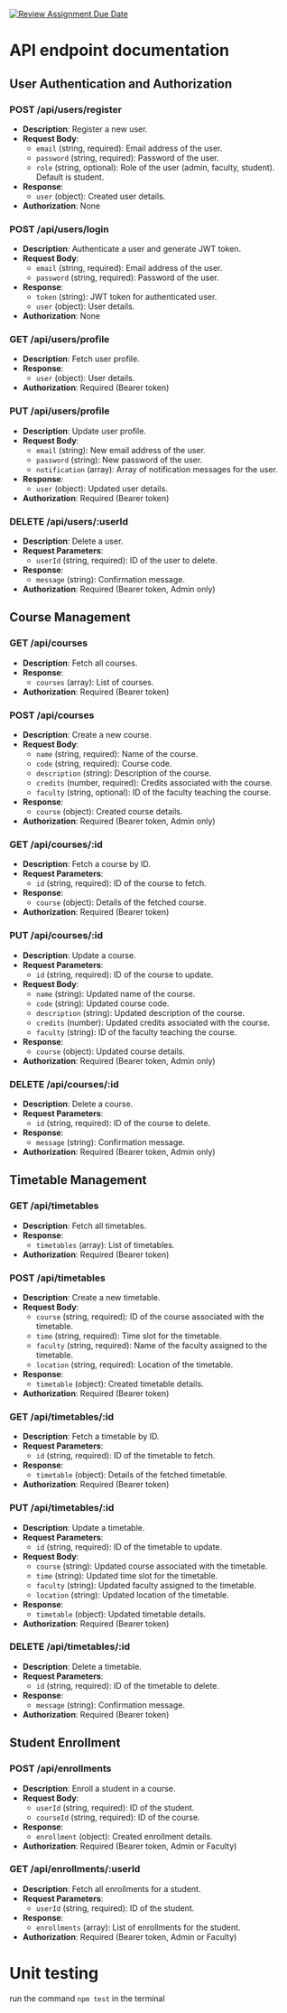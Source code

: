[![Review Assignment Due Date](https://classroom.github.com/assets/deadline-readme-button-24ddc0f5d75046c5622901739e7c5dd533143b0c8e959d652212380cedb1ea36.svg)](https://classroom.github.com/a/MhkFIDKy)

# API endpoint documentation

## User Authentication and Authorization

### POST /api/users/register

- **Description**: Register a new user.
- **Request Body**:
  - `email` (string, required): Email address of the user.
  - `password` (string, required): Password of the user.
  - `role` (string, optional): Role of the user (admin, faculty, student). Default is student.
- **Response**:
  - `user` (object): Created user details.
- **Authorization**: None

### POST /api/users/login

- **Description**: Authenticate a user and generate JWT token.
- **Request Body**:
  - `email` (string, required): Email address of the user.
  - `password` (string, required): Password of the user.
- **Response**:
  - `token` (string): JWT token for authenticated user.
  - `user` (object): User details.
- **Authorization**: None

### GET /api/users/profile

- **Description**: Fetch user profile.
- **Response**:
  - `user` (object): User details.
- **Authorization**: Required (Bearer token)

### PUT /api/users/profile

- **Description**: Update user profile.
- **Request Body**:
  - `email` (string): New email address of the user.
  - `password` (string): New password of the user.
  - `notification` (array): Array of notification messages for the user.
- **Response**:
  - `user` (object): Updated user details.
- **Authorization**: Required (Bearer token)

### DELETE /api/users/:userId

- **Description**: Delete a user.
- **Request Parameters**:
  - `userId` (string, required): ID of the user to delete.
- **Response**:
  - `message` (string): Confirmation message.
- **Authorization**: Required (Bearer token, Admin only)

## Course Management

### GET /api/courses

- **Description**: Fetch all courses.
- **Response**:
  - `courses` (array): List of courses.
- **Authorization**: Required (Bearer token)

### POST /api/courses

- **Description**: Create a new course.
- **Request Body**:
  - `name` (string, required): Name of the course.
  - `code` (string, required): Course code.
  - `description` (string): Description of the course.
  - `credits` (number, required): Credits associated with the course.
  - `faculty` (string, optional): ID of the faculty teaching the course.
- **Response**:
  - `course` (object): Created course details.
- **Authorization**: Required (Bearer token, Admin only)

### GET /api/courses/:id

- **Description**: Fetch a course by ID.
- **Request Parameters**:
  - `id` (string, required): ID of the course to fetch.
- **Response**:
  - `course` (object): Details of the fetched course.
- **Authorization**: Required (Bearer token)

### PUT /api/courses/:id

- **Description**: Update a course.
- **Request Parameters**:
  - `id` (string, required): ID of the course to update.
- **Request Body**:
  - `name` (string): Updated name of the course.
  - `code` (string): Updated course code.
  - `description` (string): Updated description of the course.
  - `credits` (number): Updated credits associated with the course.
  - `faculty` (string): ID of the faculty teaching the course.
- **Response**:
  - `course` (object): Updated course details.
- **Authorization**: Required (Bearer token, Admin only)

### DELETE /api/courses/:id

- **Description**: Delete a course.
- **Request Parameters**:
  - `id` (string, required): ID of the course to delete.
- **Response**:
  - `message` (string): Confirmation message.
- **Authorization**: Required (Bearer token, Admin only)

## Timetable Management

### GET /api/timetables

- **Description**: Fetch all timetables.
- **Response**:
  - `timetables` (array): List of timetables.
- **Authorization**: Required (Bearer token)

### POST /api/timetables

- **Description**: Create a new timetable.
- **Request Body**:
  - `course` (string, required): ID of the course associated with the timetable.
  - `time` (string, required): Time slot for the timetable.
  - `faculty` (string, required): Name of the faculty assigned to the timetable.
  - `location` (string, required): Location of the timetable.
- **Response**:
  - `timetable` (object): Created timetable details.
- **Authorization**: Required (Bearer token)

### GET /api/timetables/:id

- **Description**: Fetch a timetable by ID.
- **Request Parameters**:
  - `id` (string, required): ID of the timetable to fetch.
- **Response**:
  - `timetable` (object): Details of the fetched timetable.
- **Authorization**: Required (Bearer token)

### PUT /api/timetables/:id

- **Description**: Update a timetable.
- **Request Parameters**:
  - `id` (string, required): ID of the timetable to update.
- **Request Body**:
  - `course` (string): Updated course associated with the timetable.
  - `time` (string): Updated time slot for the timetable.
  - `faculty` (string): Updated faculty assigned to the timetable.
  - `location` (string): Updated location of the timetable.
- **Response**:
  - `timetable` (object): Updated timetable details.
- **Authorization**: Required (Bearer token)

### DELETE /api/timetables/:id

- **Description**: Delete a timetable.
- **Request Parameters**:
  - `id` (string, required): ID of the timetable to delete.
- **Response**:
  - `message` (string): Confirmation message.
- **Authorization**: Required (Bearer token)

## Student Enrollment

### POST /api/enrollments

- **Description**: Enroll a student in a course.
- **Request Body**:
  - `userId` (string, required): ID of the student.
  - `courseId` (string, required): ID of the course.
- **Response**:
  - `enrollment` (object): Created enrollment details.
- **Authorization**: Required (Bearer token, Admin or Faculty)

### GET /api/enrollments/:userId

- **Description**: Fetch all enrollments for a student.
- **Request Parameters**:
  - `userId` (string, required): ID of the student.
- **Response**:
  - `enrollments` (array): List of enrollments for the student.
- **Authorization**: Required (Bearer token, Admin or Faculty)

# Unit testing

run the command `npm test` in the terminal
